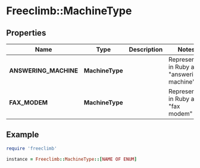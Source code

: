 # Freeclimb::MachineType

## Properties

| Name | Type | Description | Notes |
| ---- | ---- | ----------- | ----- |
| **ANSWERING_MACHINE** | **MachineType** |  | Represented in Ruby as "answering machine" |
| **FAX_MODEM** | **MachineType** |  | Represented in Ruby as "fax modem" |

## Example

```ruby
require 'freeclimb'

instance = Freeclimb::MachineType::[NAME OF ENUM]
```

